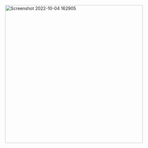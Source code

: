 <img width="446" alt="Screenshot 2022-10-04 162905" src="https://user-images.githubusercontent.com/112646550/193802639-030f9a35-7523-4ba6-82c7-4f1d9a9f4e40.png">
